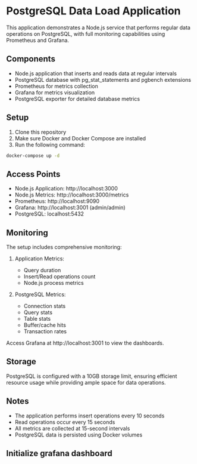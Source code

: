 # PostgreSQL Data Load Application

This application demonstrates a Node.js service that performs regular data operations on PostgreSQL, with full monitoring capabilities using Prometheus and Grafana.

## Components

- Node.js application that inserts and reads data at regular intervals
- PostgreSQL database with pg_stat_statements and pgbench extensions
- Prometheus for metrics collection
- Grafana for metrics visualization
- PostgreSQL exporter for detailed database metrics

## Setup

1. Clone this repository
2. Make sure Docker and Docker Compose are installed
3. Run the following command:
```bash
docker-compose up -d
```

## Access Points

- Node.js Application: http://localhost:3000
- Node.js Metrics: http://localhost:3000/metrics
- Prometheus: http://localhost:9090
- Grafana: http://localhost:3001 (admin/admin)
- PostgreSQL: localhost:5432

## Monitoring

The setup includes comprehensive monitoring:

1. Application Metrics:
   - Query duration
   - Insert/Read operations count
   - Node.js process metrics

2. PostgreSQL Metrics:
   - Connection stats
   - Query stats
   - Table stats
   - Buffer/cache hits
   - Transaction rates

Access Grafana at http://localhost:3001 to view the dashboards.

## Storage

PostgreSQL is configured with a 10GB storage limit, ensuring efficient resource usage while providing ample space for data operations.

## Notes

- The application performs insert operations every 10 seconds
- Read operations occur every 15 seconds
- All metrics are collected at 15-second intervals
- PostgreSQL data is persisted using Docker volumes

## Initialize grafana dashboard

